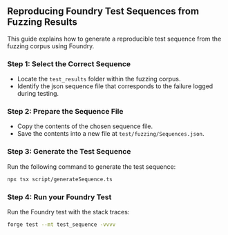 ## Reproducing Foundry Test Sequences from Fuzzing Results

This guide explains how to generate a reproducible test sequence from the fuzzing corpus using Foundry.

### Step 1: Select the Correct Sequence

- Locate the `test_results` folder within the fuzzing corpus.
- Identify the json sequence file that corresponds to the failure logged during testing.

### Step 2: Prepare the Sequence File

- Copy the contents of the chosen sequence file.
- Save the contents into a new file at `test/fuzzing/Sequences.json`.

### Step 3: Generate the Test Sequence

Run the following command to generate the test sequence:

```bash
npx tsx script/generateSequence.ts
```

### Step 4: Run your Foundry Test

Run the Foundry test with the stack traces:

```bash
forge test --mt test_sequence -vvvv
```